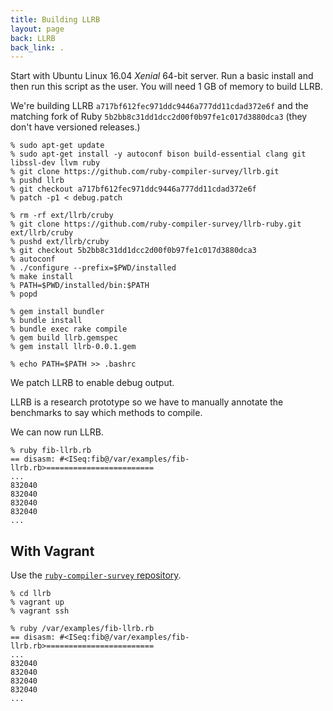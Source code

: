 ```yaml
---
title: Building LLRB
layout: page
back: LLRB
back_link: .
---
```


Start with Ubuntu Linux 16.04 *Xenial* 64-bit server. Run a basic install and then run this script as the user. You will need 1 GB of memory to build LLRB.

We're building LLRB `a717bf612fec971ddc9446a777dd11cdad372e6f` and the matching fork of Ruby `5b2bb8c31dd1dcc2d00f0b97fe1c017d3880dca3` (they don't have versioned releases.)

```
% sudo apt-get update
% sudo apt-get install -y autoconf bison build-essential clang git libssl-dev llvm ruby
% git clone https://github.com/ruby-compiler-survey/llrb.git
% pushd llrb
% git checkout a717bf612fec971ddc9446a777dd11cdad372e6f
% patch -p1 < debug.patch

% rm -rf ext/llrb/cruby
% git clone https://github.com/ruby-compiler-survey/llrb-ruby.git ext/llrb/cruby
% pushd ext/llrb/cruby
% git checkout 5b2bb8c31dd1dcc2d00f0b97fe1c017d3880dca3
% autoconf
% ./configure --prefix=$PWD/installed
% make install
% PATH=$PWD/installed/bin:$PATH
% popd

% gem install bundler
% bundle install
% bundle exec rake compile
% gem build llrb.gemspec
% gem install llrb-0.0.1.gem

% echo PATH=$PATH >> .bashrc
```

We patch LLRB to enable debug output.

LLRB is a research prototype so we have to manually annotate the benchmarks to say which methods to compile.

We can now run LLRB.

```
% ruby fib-llrb.rb
== disasm: #<ISeq:fib@/var/examples/fib-llrb.rb>========================
...
832040
832040
832040
832040
...
```

## With Vagrant

Use the [`ruby-compiler-survey` repository](https://github.com/ruby-compiler-survey/ruby-compiler-survey/).

```
% cd llrb
% vagrant up
% vagrant ssh
```

```
% ruby /var/examples/fib-llrb.rb
== disasm: #<ISeq:fib@/var/examples/fib-llrb.rb>========================
...
832040
832040
832040
832040
...
```
